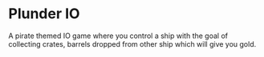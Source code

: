 # Plunder IO

A pirate themed IO game where you control a ship with the goal of collecting crates, barrels dropped from other ship which will give you gold. 
